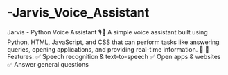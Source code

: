 # -Jarvis_Voice_Assistant
Jarvis - Python Voice Assistant 🎙️🤖  A simple voice assistant built using Python, HTML, JavaScript, and CSS that can perform tasks like answering queries, opening applications, and providing real-time information. 🚀  🔹 Features: ✅ Speech recognition &amp; text-to-speech ✅ Open apps &amp; websites ✅ Answer general questions
